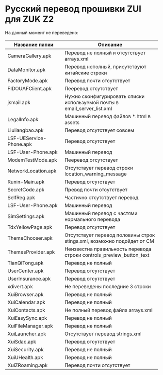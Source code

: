 # Русский перевод прошивки ZUI для ZUK Z2

На данный момент не переведено:

Название папки          | Описание
------------------------|----------------------
CameraGallery.apk       | Перевод не полный и отсутствует arrays.xml
DataMonitor.apk         | Перевод неполный, присутствуют китайские строки
FactoryMode.apk         | Перевод почти отсутствует
FIDOUAFClient.apk       | Пееревод отсутствует
jsmail.apk              | Нужно сконфигурировать списки используемой почты в email_server_list.xml
LegalInfo.apk           | Машинный перевод файлов *.html в assets
Liuliangbao.apk         | Перевод отсутствует совсем
LSF-UEService-Phone.apk | Перевод отсутствует
LSF-User-Phone.apk      | Машинный перевод
ModemTestMode.apk       | Пееревод отсутствует
NetworkLocation.apk     | Отсутствует перевод строки location_warning_message
Runin-Main.apk          | Перевод отсутствует
SecretCode.apk          | Превод почти отсутствует
SelfReg.apk             | Частично отсутствует перевод
LSF-User-Phone.apk      | Машинный перевод
SimSettings.apk         | Машинный перевод с частями нормального перевода
TdxYellowPage.apk       | Перевод отсутствует
ThemeChooser.apk        | Отсутствует перевод половины строк stings.xml, возможно подойдет от CM
ThemesProvider.apk      | Неизвестна правильность перевода строки controls_preview_button_text
TianQiTong.apk          | Перевод не полный
UserCenter.apk          | Перевод отсутствует
UserInsurance.apk       | Перевод отсутствует
xdivert.apk             | Не переведены последние 3 строки
XuiBrowser.apk          | Перевод не полный
XuiCalendar.apk         | Перевод не полный
XuiContacts.apk         | Не полный перевод файла arrays.xml
XuiEasySync.apk         | Перевод не полный
XuiFileManager.apk      | Перевод не полный
XuiLauncher.apk         | Отсутствует перевод strings.xml 
XuiSdac.apk             | Перевод отсутствует
XuiSecurity.apk         | Перевод не полный
XuiUHealth.apk          | Перевод не полный
XuiZRoaming.apk         | Перевод почти отсутствует
